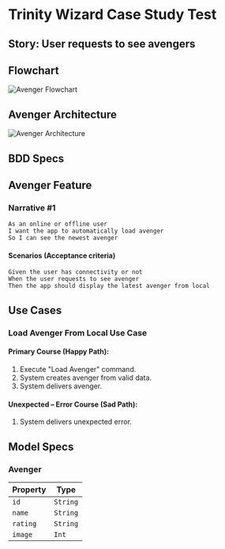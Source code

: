 # Trinity Wizard Case Study Test

## Story: User requests to see avengers

## Flowchart

![Avenger Flowchart](avenger_flowchart.png)

## Avenger Architecture

![Avenger Architecture](avenger_architecture.png)

## BDD Specs

## Avenger Feature

### Narrative #1

```
As an online or offline user
I want the app to automatically load avenger
So I can see the newest avenger
```

#### Scenarios (Acceptance criteria)

```
Given the user has connectivity or not
When the user requests to see avenger
Then the app should display the latest avenger from local
```

## Use Cases

### Load Avenger From Local Use Case

#### Primary Course (Happy Path):
1. Execute "Load Avenger" command.
2. System creates avenger from valid data.
3. System delivers avenger.

#### Unexpected – Error Course (Sad Path):
1. System delivers unexpected error.

## Model Specs

### Avenger

| Property | Type     |
|----------|----------|
| `id`     | `String` |
| `name`   | `String` |
| `rating` | `String` |
| `image`  | `Int`    |
